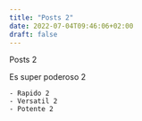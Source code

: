 ```yaml
---
title: "Posts 2"
date: 2022-07-04T09:46:06+02:00
draft: false
---
```


Posts 2

Es super poderoso 2

    - Rapido 2
    - Versatil 2
    - Potente 2
    